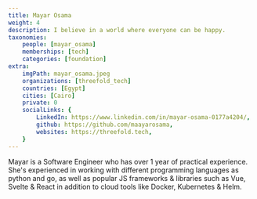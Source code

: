 ```yaml
---
title: Mayar Osama
weight: 4
description: I believe in a world where everyone can be happy.
taxonomies:
    people: [mayar_osama]
    memberships: [tech]
    categories: [foundation]
extra:
    imgPath: mayar_osama.jpeg
    organizations: [threefold_tech]
    countries: [Egypt]
    cities: [Cairo]
    private: 0
    socialLinks: {
        LinkedIn: https://www.linkedin.com/in/mayar-osama-0177a4204/,
        github: https://github.com/maayarosama,
        websites: https://threefold.tech,
    }
---
```

Mayar is a Software Engineer who has over 1 year of practical experience. She's experienced in working with different programming languages as python and go, as well as popular JS frameworks & libraries such as Vue, Svelte & React in addition to cloud tools like Docker, Kubernetes & Helm.